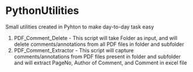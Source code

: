 # PythonUtilities

Small utilities created in Pyhton to make day-to-day task easy

1. PDF_Comment_Delete - This script will take Folder as input, and will delete comments/annotations from all PDF files in folder and subfolder
2. PDF_Comment_Extractor - This script will capture comments/annotations from PDF files present in folder and subfolder and will extract PageNo, Author of Comment, and Comment in excel file
